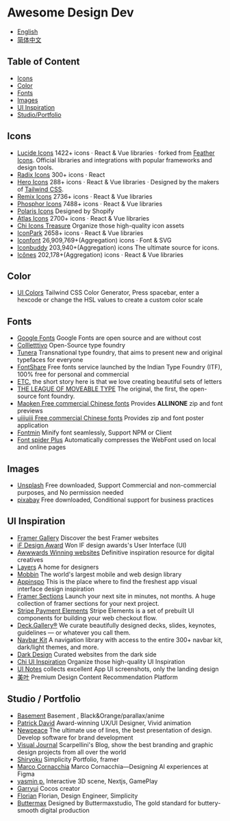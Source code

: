 # Awesome Design Dev

- [English](https://github.com/yikZero/Awesome-Design-Dev/blob/main/README.md)
- [简体中文](https://github.com/yikZero/Awesome-Design-Dev/blob/main/README.zh-CN.md)

## Table of Content

- [Icons](#icons)
- [Color](#color)
- [Fonts](#fonts)
- [Images](#images)
- [UI Inspiration](#ui-inspiration)
- [Studio/Portfolio](#studio-portfolio)

<article id="icons">

## Icons

- [Lucide Icons](https://lucide.dev/) 1422+ icons · React & Vue libraries · forked from [Feather Icons](https://github.com/feathericons/feather). Official libraries and integrations with popular frameworks and design tools.
- [Radix Icons](https://www.radix-ui.com/icons) 300+ icons · React
- [Hero Icons](https://heroicons.com/) 288+ icons · React & Vue libraries · Designed by the makers of [Tailwind CSS](https://tailwindcss.com/).
- [Remix Icons](https://remixicon.com/) 2736+ icons · React & Vue libraries
- [Phosphor Icons](https://phosphoricons.com/) 7488+ icons · React & Vue libraries
- [Polaris Icons](https://polaris.shopify.com/icons) Designed by Shopify
- [Atlas Icons](https://atlasicons.vectopus.com/) 2700+ icons · React & Vue libraries
- [Chi Icons Treasure](https://uxchi.notion.site/0d118e226bf2439a9641127149b16361?v=4275064af9ab4692bc58a3e72795c770) Organize those high-quality icon assets
- [IconPark](https://iconpark.oceanengine.com/) 2658+ icons · React & Vue libraries
- [Iconfont](https://www.iconfont.cn/) 26,909,769+(Aggregation) icons · Font & SVG
- [Iconbuddy](https://iconbuddy.app/) 203,940+(Aggregation) icons The ultimate source for icons.
- [Icônes](https://icones.js.org/) 202,178+(Aggregation) icons · React & Vue libraries

</article>

<article id="color">

## Color

- [UI Colors](https://uicolors.app/) Tailwind CSS Color Generator, Press spacebar, enter a hexcode or change the HSL values to create a custom color scale

</article>

<article id="fonts">

## Fonts

- [Google Fonts](https://fonts.google.com/) Google Fonts are open source and are without cost
- [Collletttivo](https://www.collletttivo.it/) Open-Source type foundry
- [Tunera](https://www.tunera.xyz/) Transnational type foundry, that aims to present new and original typefaces for everyone
- [FontShare](https://www.fontshare.com/) Free fonts service launched by the Indian Type Foundry (ITF), 100% free for personal and commercial
- [ETC.](https://etceteratype.co/) the short story here is that we love creating beautiful sets of letters
- [THE LEAGUE OF MOVEABLE TYPE](https://www.theleagueofmoveabletype.com/) The original, the first, the open-source font foundry.
- [Maoken Free commercial Chinese fonts](https://www.maoken.com/all-fonts) Provides **ALLINONE** zip and font previews
- [uiiiuiii Free commercial Chinese fonts](https://uiiiuiii.com/tool/typeface) Provides zip and font poster application
- [Fontmin](https://github.com/ecomfe/fontmin) Minify font seamlessly, Support NPM or Client
- [Font spider Plus](https://github.com/allanguys/font-spider-plus) Automatically compresses the WebFont used on local and online pages

</article>

<article id="images">

## Images

- [Unsplash](https://unsplash.com/) Free downloaded, Support Commercial and non-commercial purposes, and No permission needed
- [pixabay](https://pixabay.com/) Free downloaded, Conditional support for business practices

</article>

<article id="ui-inspiration">

## UI Inspiration

- [Framer Gallery](https://www.framer.com/gallery/) Discover the best Framer websites
- [iF Design Award](https://ifdesign.com/en/winner-ranking/winner-overview/?awardId=2&disciplineId=20&sort=desc) Won IF design awards's User Interface (UI)
- [Awwwards Winning websites](https://www.awwwards.com/websites/) Definitive inspiration resource for digital creatives
- [Layers](https://layers.to/) A home for designers
- [Mobbin](https://mobbin.com/browse/ios/apps) The world's largest mobile and web design library
- [Appinspo](https://www.appinspo.com/) This is the place where to find the freshest app visual interface design inspiration
- [Framer Sections](https://www.framersections.com) Launch your next site in minutes, not months. A huge collection of framer sections for your next project.
- [Stripe Payment Elements](https://docs.stripe.com/payments/elements) Stripe Elements is a set of prebuilt UI components for building your web checkout flow.
- [Deck.Gallery®](https://www.deck.gallery/) We curate beautifully designed decks, slides, keynotes, guidelines — or whatever you call them.
- [Navbar Kit](https://navbars.framer.website) A navigation library with access to the entire 300+ navbar kit, dark/light themes, and more.
- [Dark Design](https://www.dark.design/) Curated websites from the dark side
- [Chi UI Inspiration](https://uxchi.notion.site/UI-Inspiration-881b4c0179a74935a3f607ad3521cdb5) Organize those high-quality UI Inspiration
- [UI Notes](https://uinotes.com/) collects excellent App UI screenshots, only the landing design
- [美叶](https://www.meiye.art/) Premium Design Content Recommendation Platform

</article>

<article id="studio-portfolio">

## Studio / Portfolio

- [Basement](https://basement.studio/) Basement , Black&Orange/parallax/anime
- [Patrick David](https://patrickdavid.com/) Award-winning UX/UI Designer, Vivid animation
- [Newpeace](https://newpeace.jp/) The ultimate use of lines, the best presentation of design. Develop software for brand development
- [Visual Journal](https://visualjournal.it/) Scarpellini's Blog, show the best branding and graphic design projects from all over the world
- [Shiryoku](https://shiryoku.framer.website/) Simplicity Portfolio, framer
- [Marco Cornacchia](https://www.marco.fyi/) Marco Cornacchia—Designing AI experiences at Figma
- [yasmin p.](https://www.yasmins.site/) Interactive 3D scene, Nextjs, GamePlay
- [Garryui](https://garryui.cn/) Cocos creator
- [Florian](https://floriankiem.com/) Florian, Design Engineer, Simplicity
- [Buttermax](https://buttermax.net/) Designed by Buttermaxstudio, The gold standard for buttery-smooth digital production

</article>
